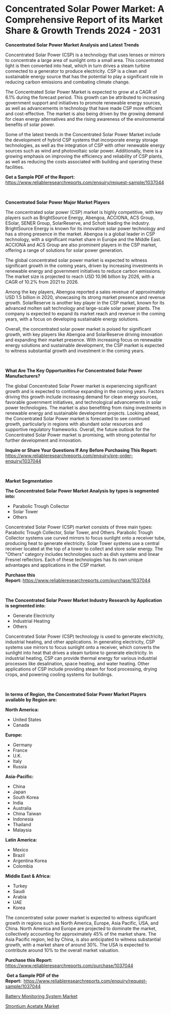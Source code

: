 <p><h1>Concentrated Solar Power Market: A Comprehensive Report of its Market Share & Growth Trends 2024 - 2031</h1></p><p><strong>Concentrated Solar Power Market Analysis and Latest Trends</strong></p>
<p><p>Concentrated Solar Power (CSP) is a technology that uses lenses or mirrors to concentrate a large area of sunlight onto a small area. This concentrated light is then converted into heat, which in turn drives a steam turbine connected to a generator to produce electricity. CSP is a clean and sustainable energy source that has the potential to play a significant role in reducing carbon emissions and combating climate change.</p><p>The Concentrated Solar Power Market is expected to grow at a CAGR of 6.1% during the forecast period. This growth can be attributed to increasing government support and initiatives to promote renewable energy sources, as well as advancements in technology that have made CSP more efficient and cost-effective. The market is also being driven by the growing demand for clean energy alternatives and the rising awareness of the environmental benefits of solar power.</p><p>Some of the latest trends in the Concentrated Solar Power Market include the development of hybrid CSP systems that incorporate energy storage technologies, as well as the integration of CSP with other renewable energy sources such as wind and photovoltaic solar power. Additionally, there is a growing emphasis on improving the efficiency and reliability of CSP plants, as well as reducing the costs associated with building and operating these facilities.</p></p>
<p><strong>Get a Sample PDF of the Report:&nbsp;</strong> <a href="https://www.reliableresearchreports.com/enquiry/request-sample/1037044">https://www.reliableresearchreports.com/enquiry/request-sample/1037044</a></p>
<p>&nbsp;</p>
<p><strong>Concentrated Solar Power Major Market Players</strong></p>
<p><p>The concentrated solar power (CSP) market is highly competitive, with key players such as BrightSource Energy, Abengoa, ACCIONA, ACS Group, ESolar, SENER Group, SolarReserve, and Schott leading the industry. BrightSource Energy is known for its innovative solar power technology and has a strong presence in the market. Abengoa is a global leader in CSP technology, with a significant market share in Europe and the Middle East. ACCIONA and ACS Group are also prominent players in the CSP market, offering a range of solutions for solar power generation.</p><p>The global concentrated solar power market is expected to witness significant growth in the coming years, driven by increasing investments in renewable energy and government initiatives to reduce carbon emissions. The market size is projected to reach USD 10.96 billion by 2026, with a CAGR of 10.2% from 2021 to 2026.</p><p>Among the key players, Abengoa reported a sales revenue of approximately USD 1.5 billion in 2020, showcasing its strong market presence and revenue growth. SolarReserve is another key player in the CSP market, known for its advanced molten salt technology and large-scale solar power plants. The company is expected to expand its market reach and revenue in the coming years, with a focus on developing sustainable energy solutions.</p><p>Overall, the concentrated solar power market is poised for significant growth, with key players like Abengoa and SolarReserve driving innovation and expanding their market presence. With increasing focus on renewable energy solutions and sustainable development, the CSP market is expected to witness substantial growth and investment in the coming years.</p></p>
<p>&nbsp;</p>
<p><strong>What Are The Key Opportunities For Concentrated Solar Power Manufacturers?</strong></p>
<p><p>The global Concentrated Solar Power market is experiencing significant growth and is expected to continue expanding in the coming years. Factors driving this growth include increasing demand for clean energy sources, favorable government initiatives, and technological advancements in solar power technologies. The market is also benefiting from rising investments in renewable energy and sustainable development projects. Looking ahead, the Concentrated Solar Power market is forecasted to see continued growth, particularly in regions with abundant solar resources and supportive regulatory frameworks. Overall, the future outlook for the Concentrated Solar Power market is promising, with strong potential for further development and innovation.</p></p>
<p><strong>Inquire or Share Your Questions If Any Before Purchasing This Report:</strong> <a href="https://www.reliableresearchreports.com/enquiry/pre-order-enquiry/1037044">https://www.reliableresearchreports.com/enquiry/pre-order-enquiry/1037044</a></p>
<p>&nbsp;</p>
<p><strong>Market Segmentation</strong></p>
<p><strong>The Concentrated Solar Power Market Analysis by types is segmented into:</strong></p>
<p><ul><li>Parabolic Trough Collector</li><li>Solar Tower</li><li>Others</li></ul></p>
<p><p>Concentrated Solar Power (CSP) market consists of three main types: Parabolic Trough Collector, Solar Tower, and Others. Parabolic Trough Collector systems use curved mirrors to focus sunlight onto a receiver tube, producing heat to generate electricity. Solar Tower systems use a central receiver located at the top of a tower to collect and store solar energy. The "Others" category includes technologies such as dish systems and linear Fresnel reflectors. Each of these technologies has its own unique advantages and applications in the CSP market.</p></p>
<p><strong>Purchase this Report:&nbsp;</strong><a href="https://www.reliableresearchreports.com/purchase/1037044">https://www.reliableresearchreports.com/purchase/1037044</a></p>
<p>&nbsp;</p>
<p><strong>The Concentrated Solar Power Market Industry Research by Application is segmented into:</strong></p>
<p><ul><li>Generate Electricity</li><li>Industrial Heating</li><li>Others</li></ul></p>
<p><p>Concentrated Solar Power (CSP) technology is used to generate electricity, industrial heating, and other applications. In generating electricity, CSP systems use mirrors to focus sunlight onto a receiver, which converts the sunlight into heat that drives a steam turbine to generate electricity. In industrial heating, CSP can provide thermal energy for various industrial processes like desalination, space heating, and water heating. Other applications of CSP include providing steam for food processing, drying crops, and powering cooling systems for buildings.</p></p>
<p>&nbsp;</p>
<p><strong>In terms of Region, the Concentrated Solar Power Market Players available by Region are:</strong></p>
<p>
    <p> <strong> North America: </strong>
        <ul>
            <li>United States</li>
            <li>Canada</li>
        </ul>
        </p> 
    <p> <strong> Europe: </strong>
        <ul>
            <li>Germany</li>
            <li>France</li>
            <li>U.K.</li>
            <li>Italy</li>
            <li>Russia</li>
        </ul>
        </p> 
    <p> <strong> Asia-Pacific: </strong>
        <ul>
            <li>China</li>
            <li>Japan</li>
            <li>South Korea</li>
            <li>India</li>
            <li>Australia</li>
            <li>China Taiwan</li>
            <li>Indonesia</li>
            <li>Thailand</li>
            <li>Malaysia</li>
        </ul>
        </p> 
    <p> <strong> Latin America: </strong>
        <ul>
            <li>Mexico</li>
            <li>Brazil</li>
            <li>Argentina Korea</li>
            <li>Colombia</li>
        </ul>
        </p> 
    <p> <strong> Middle East & Africa: </strong>
        <ul>
            <li>Turkey</li>
            <li>Saudi</li>
            <li>Arabia</li>
            <li>UAE</li>
            <li>Korea</li>
        </ul>
    </p>
    </p>
<p><p>The concentrated solar power market is expected to witness significant growth in regions such as North America, Europe, Asia Pacific, USA, and China. North America and Europe are projected to dominate the market, collectively accounting for approximately 45% of the market share. The Asia Pacific region, led by China, is also anticipated to witness substantial growth, with a market share of around 30%. The USA is expected to contribute around 10% to the overall market valuation.</p></p>
<p><strong>Purchase this Report: </strong><a href="https://www.reliableresearchreports.com/purchase/1037044">https://www.reliableresearchreports.com/purchase/1037044</a></p>
<p>&nbsp;<strong>Get a Sample PDF of the Report:&nbsp;&nbsp;</strong><a href="https://www.reliableresearchreports.com/enquiry/request-sample/1037044">https://www.reliableresearchreports.com/enquiry/request-sample/1037044</a></p>
<p><strong></strong></p>
<p><p><a href="https://github.com/BryceTownsendr/Market-Research-Report-List-4/blob/main/battery-monitoring-system-market.md">Battery Monitoring System Market</a></p><p><a href="https://invited-way-688.notion.site/Strontium-Acetate-Market-Size-Market-Trends-and-Growth-Outlook-forecasted-for-period-from-2024-to--6461135899394e04bd545439a6ff9131">Strontium Acetate Market</a></p></p>
